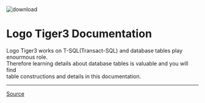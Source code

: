![download](https://github.com/demirelfth/logo-tiger3/assets/130342173/69cb279b-c615-4f43-9fb2-f298afcd1333)


# Logo Tiger3 Documentation

Logo Tiger3 works on T-SQL(Transact-SQL) and database tables play enourmous role. <br>
Therefore learning details about database tables is valuable and you will find <br>
table constructions and details in this documentation.

---

[Source](http://www.ecozumbilgisayar.com/page15.html)
